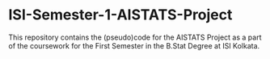 # ISI-Semester-1-AISTATS-Project
This repository contains the (pseudo)code for the AISTATS Project as a part of the coursework for the First Semester in the B.Stat Degree at ISI Kolkata.
